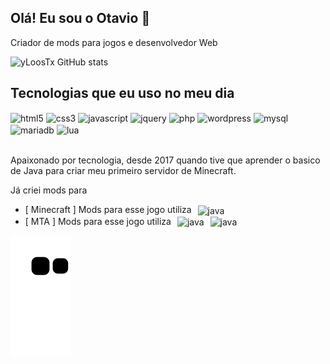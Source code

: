 ## Olá! Eu sou o Otavio 👋
Criador de mods para jogos e desenvolvedor Web

![yLoosTx GitHub stats](https://github-readme-stats.vercel.app/api?username=yLoosTx&show_icons=true&theme=rose_pine&count_private=true)

## Tecnologias que eu uso no meu dia

<div style="display: inline_block">
  <img align="center" alt="html5" src="https://img.shields.io/badge/HTML5-E34F26?style=for-the-badge&logo=html5&logoColor=white" />
  <img align="center" alt="css3" src="https://img.shields.io/badge/CSS3-1572B6?style=for-the-badge&logo=css3&logoColor=white" />
  <img align="center" alt="javascript" src="https://img.shields.io/badge/JavaScript-F7DF1E?style=for-the-badge&logo=javascript&logoColor=black" />
  <img align="center" alt="jquery" src="https://img.shields.io/badge/jQuery-0769AD?style=for-the-badge&logo=jquery&logoColor=white" />
  <img align="center" alt="php" src="https://img.shields.io/badge/PHP-777BB4?style=for-the-badge&logo=php&logoColor=white" />
  <img align="center" alt="wordpress" src="https://img.shields.io/badge/Wordpress-21759B?style=for-the-badge&logo=wordpress&logoColor=white" />
  <img align="center" alt="mysql" src="https://img.shields.io/badge/MySQL-005C84?style=for-the-badge&logo=mysql&logoColor=white" />
  <img align="center" alt="mariadb" src="https://img.shields.io/badge/MariaDB-003545?style=for-the-badge&logo=mariadb&logoColor=white" />
  <img align="center" alt="lua" src="https://img.shields.io/badge/Lua-2C2D72?style=for-the-badge&logo=lua&logoColor=white" />
</div><br/>

Apaixonado por tecnologia, desde 2017 quando tive que aprender o basico de Java para criar meu primeiro servidor de Minecraft.

<div>

Já criei mods para
- [ Minecraft ] Mods para esse jogo utiliza <img align="center" style="padding-left: 6px" alt="java" src="https://img.shields.io/badge/Java-ED8B00?style=for-the-badge&logo=java&logoColor=white" />
- [ MTA ] Mods para esse jogo utiliza <img align="center" style="padding-left: 6px" alt="java" src="https://img.shields.io/badge/Lua-2C2D72?style=for-the-badge&logo=lua&logoColor=white" /> <img align="center" style="padding-left: 6px" alt="java" src="https://img.shields.io/badge/MySQL-005C84?style=for-the-badge&logo=mysql&logoColor=white" />

</div>

![Snake animation](https://github.com/rafaballerini/rafaballerini/blob/output/github-contribution-grid-snake.svg)
